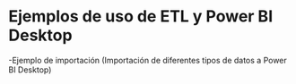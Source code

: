 # Ejemplos de uso de ETL y Power BI Desktop

-Ejemplo de importación (Importación de diferentes tipos de datos a Power BI Desktop)



